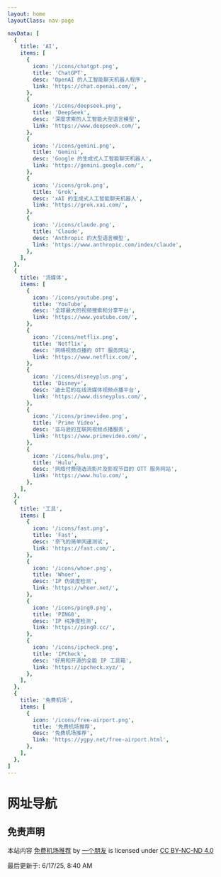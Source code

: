 ```yaml
---
layout: home
layoutClass: nav-page

navData: [
  {
    title: 'AI',
    items: [
      {
        icon: '/icons/chatgpt.png',
        title: 'ChatGPT',
        desc: 'OpenAI 的人工智能聊天机器人程序',
        link: 'https://chat.openai.com/',
      },
      {
        icon: '/icons/deepseek.png',
        title: 'DeepSeek',
        desc: '深度求索的人工智能大型语言模型',
        link: 'https://www.deepseek.com/',
      },
      {
        icon: '/icons/gemini.png',
        title: 'Gemini',
        desc: 'Google 的生成式人工智能聊天机器人',
        link: 'https://gemini.google.com/',
      },
      {
        icon: '/icons/grok.png',
        title: 'Grok',
        desc: 'xAI 的生成式人工智能聊天机器人',
        link: 'https://grok.xai.com/',
      },
      {
        icon: '/icons/claude.png',
        title: 'Claude',
        desc: 'Anthropic 的大型语言模型',
        link: 'https://www.anthropic.com/index/claude',
      },
    ],
  },
  {
    title: '流媒体',
    items: [
      {
        icon: '/icons/youtube.png',
        title: 'YouTube',
        desc: '全球最大的视频搜索和分享平台',
        link: 'https://www.youtube.com/',
      },
      {
        icon: '/icons/netflix.png',
        title: 'Netflix',
        desc: '网络视频点播的 OTT 服务网站',
        link: 'https://www.netflix.com/',
      },
      {
        icon: '/icons/disneyplus.png',
        title: 'Disney+',
        desc: '迪士尼的在线流媒体视频点播平台',
        link: 'https://www.disneyplus.com/',
      },
      {
        icon: '/icons/primevideo.png',
        title: 'Prime Video',
        desc: '亚马逊的互联网视频点播服务',
        link: 'https://www.primevideo.com/',
      },
      {
        icon: '/icons/hulu.png',
        title: 'Hulu',
        desc: '网络付费随选流影片及影视节目的 OTT 服务网站',
        link: 'https://www.hulu.com/',
      },
    ],
  },
  {
    title: '工具',
    items: [
      {
        icon: '/icons/fast.png',
        title: 'Fast',
        desc: '奈飞的简单网速测试',
        link: 'https://fast.com/',
      },
      {
        icon: '/icons/whoer.png',
        title: 'Whoer',
        desc: 'IP 伪装度检测',
        link: 'https://whoer.net/',
      },
      {
        icon: '/icons/ping0.png',
        title: 'PING0',
        desc: 'IP 纯净度检测',
        link: 'https://ping0.cc/',
      },
      {
        icon: '/icons/ipcheck.png',
        title: 'IPCheck',
        desc: '好用和开源的全能 IP 工具箱',
        link: 'https://ipcheck.xyz/',
      },
    ],
  },
  {
    title: '免费机场',
    items: [
      {
        icon: '/icons/free-airport.png',
        title: '免费机场推荐',
        desc: '免费机场推荐',
        link: 'https://ygpy.net/free-airport.html',
      },
    ],
  },
]
---
```


# 网址导航

<MNavLinks :data="frontmatter.navData" />

## 免责声明

本站内容 [免费机场推荐](https://ygpy.net/free-airport.html) by [一个朋友](https://ygpy.net/) is licensed under [CC BY-NC-ND 4.0](https://creativecommons.org/licenses/by-nc-nd/4.0/)

最后更新于: 6/17/25, 8:40 AM

